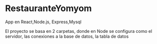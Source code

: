 # RestauranteYomyom
App en React,Node.js, Express,Mysql

El proyecto se basa en 2 carpetas, donde en Node se configura como el servidor, las conexiones a la base de datos,
la tabla de datos   